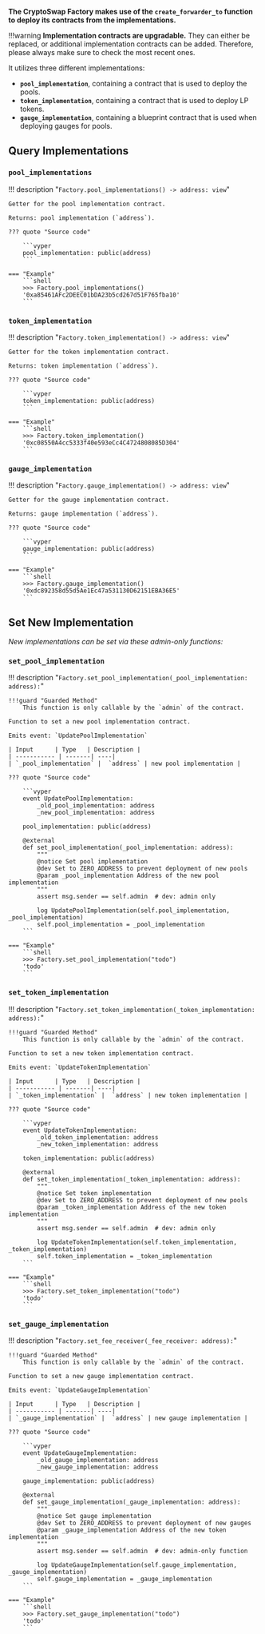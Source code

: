 **The CryptoSwap Factory makes use of the `create_forwarder_to` function to deploy its contracts from the implementations.**

!!!warning
    **Implementation contracts are upgradable.** They can either be replaced, or additional implementation contracts can be added. Therefore, please always make sure to check the most recent ones.

It utilizes three different implementations:

- **`pool_implementation`**, containing a contract that is used to deploy the pools.
- **`token_implementation`**, containing a contract that is used to deploy LP tokens.
- **`gauge_implementation`**, containing a blueprint contract that is used when deploying gauges for pools.


## **Query Implementations**
 
### `pool_implementations`
!!! description "`Factory.pool_implementations() -> address: view`"

    Getter for the pool implementation contract.

    Returns: pool implementation (`address`).

    ??? quote "Source code"

        ```vyper
        pool_implementation: public(address)
        ```

    === "Example"
        ```shell
        >>> Factory.pool_implementations()
        '0xa85461AFc2DEEC01bDA23b5cd267d51F765fba10'
        ```


### `token_implementation`
!!! description "`Factory.token_implementation() -> address: view`"

    Getter for the token implementation contract.

    Returns: token implementation (`address`).

    ??? quote "Source code"

        ```vyper
        token_implementation: public(address)
        ```

    === "Example"
        ```shell
        >>> Factory.token_implementation()
        '0xc08550A4cc5333f40e593eCc4C4724808085D304'
        ```


### `gauge_implementation`
!!! description "`Factory.gauge_implementation() -> address: view`"

    Getter for the gauge implementation contract.

    Returns: gauge implementation (`address`).

    ??? quote "Source code"

        ```vyper
        gauge_implementation: public(address)
        ```

    === "Example"
        ```shell
        >>> Factory.gauge_implementation()
        '0xdc892358d55d5Ae1Ec47a531130D62151EBA36E5'
        ```


## **Set New Implementation**

*New implementations can be set via these admin-only functions:*

### `set_pool_implementation`
!!! description "`Factory.set_pool_implementation(_pool_implementation: address):`"

    !!!guard "Guarded Method"
        This function is only callable by the `admin` of the contract.

    Function to set a new pool implementation contract.

    Emits event: `UpdatePoolImplementation`

    | Input      | Type   | Description |
    | ----------- | -------| ----|
    | `_pool_implementation` |  `address` | new pool implementation |

    ??? quote "Source code"

        ```vyper
        event UpdatePoolImplementation:
            _old_pool_implementation: address
            _new_pool_implementation: address

        pool_implementation: public(address)

        @external
        def set_pool_implementation(_pool_implementation: address):
            """
            @notice Set pool implementation
            @dev Set to ZERO_ADDRESS to prevent deployment of new pools
            @param _pool_implementation Address of the new pool implementation
            """
            assert msg.sender == self.admin  # dev: admin only

            log UpdatePoolImplementation(self.pool_implementation, _pool_implementation)
            self.pool_implementation = _pool_implementation
        ```

    === "Example"
        ```shell
        >>> Factory.set_pool_implementation("todo")
        'todo'
        ```


### `set_token_implementation`
!!! description "`Factory.set_token_implementation(_token_implementation: address):`"

    !!!guard "Guarded Method"
        This function is only callable by the `admin` of the contract.

    Function to set a new token implementation contract.

    Emits event: `UpdateTokenImplementation`

    | Input      | Type   | Description |
    | ----------- | -------| ----|
    | `_token_implementation` |  `address` | new token implementation |

    ??? quote "Source code"

        ```vyper
        event UpdateTokenImplementation:
            _old_token_implementation: address
            _new_token_implementation: address

        token_implementation: public(address)

        @external
        def set_token_implementation(_token_implementation: address):
            """
            @notice Set token implementation
            @dev Set to ZERO_ADDRESS to prevent deployment of new pools
            @param _token_implementation Address of the new token implementation
            """
            assert msg.sender == self.admin  # dev: admin only

            log UpdateTokenImplementation(self.token_implementation, _token_implementation)
            self.token_implementation = _token_implementation
        ```

    === "Example"
        ```shell
        >>> Factory.set_token_implementation("todo")
        'todo'
        ```


### `set_gauge_implementation`
!!! description "`Factory.set_fee_receiver(_fee_receiver: address):`"

    !!!guard "Guarded Method"
        This function is only callable by the `admin` of the contract.

    Function to set a new gauge implementation contract.

    Emits event: `UpdateGaugeImplementation`

    | Input      | Type   | Description |
    | ----------- | -------| ----|
    | `_gauge_implementation` |  `address` | new gauge implementation |

    ??? quote "Source code"

        ```vyper
        event UpdateGaugeImplementation:
            _old_gauge_implementation: address
            _new_gauge_implementation: address

        gauge_implementation: public(address)

        @external
        def set_gauge_implementation(_gauge_implementation: address):
            """
            @notice Set gauge implementation
            @dev Set to ZERO_ADDRESS to prevent deployment of new gauges
            @param _gauge_implementation Address of the new token implementation
            """
            assert msg.sender == self.admin  # dev: admin-only function

            log UpdateGaugeImplementation(self.gauge_implementation, _gauge_implementation)
            self.gauge_implementation = _gauge_implementation
        ```

    === "Example"
        ```shell
        >>> Factory.set_gauge_implementation("todo")
        'todo'
        ```